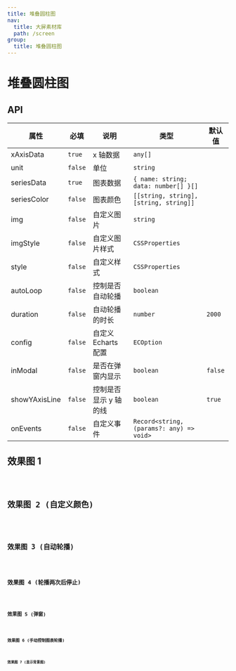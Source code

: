 ```yaml
---
title: 堆叠圆柱图
nav:
  title: 大屏素材库
  path: /screen
group:
  title: 堆叠圆柱图
---
```


# 堆叠圆柱图

## API

| 属性          | 必填    | 说明                  | 类型                                     | 默认值  |
| ------------- | ------- | --------------------- | ---------------------------------------- | ------- |
| xAxisData     | `true`  | x 轴数据              | `any[]`                                  |         |
| unit          | `false` | 单位                  | `string`                                 |         |
| seriesData    | `true`  | 图表数据              | `{ name: string; data: number[] }[]`     |         |
| seriesColor   | `false` | 图表颜色              | `[[string, string], [string, string]]`   |         |
| img           | `false` | 自定义图片            | `string`                                 |         |
| imgStyle      | `false` | 自定义图片样式        | `CSSProperties`                          |         |
| style         | `false` | 自定义样式            | `CSSProperties`                          |         |
| autoLoop      | `false` | 控制是否自动轮播      | `boolean`                                |         |
| duration      | `false` | 自动轮播的时长        | `number`                                 | `2000`  |
| config        | `false` | 自定义 Echarts 配置   | `ECOption`                               |         |
| inModal       | `false` | 是否在弹窗内显示      | `boolean`                                | `false` |
| showYAxisLine | `false` | 控制是否显示 y 轴的线 | `boolean`                                | `true`  |
| onEvents      | `false` | 自定义事件            | `Record<string, (params?: any) => void>` |         |

## 效果图 1

<code src="../../../example/StackBarDemo/demo1.tsx" background="#040727">

## 效果图 2 (自定义颜色)

<code src="../../../example/StackBarDemo/demo2.tsx" background="#040727">

## 效果图 3 (自动轮播)

<code src="../../../example/StackBarDemo/demo3.tsx" background="#040727">

## 效果图 4 (轮播两次后停止)

<code src="../../../example/StackBarDemo/demo4.tsx" background="#040727">

## 效果图 5 (弹窗)

<code src="../../../example/StackBarDemo/demo5.tsx" background="#040727">

## 效果图 6 (手动控制图表轮播)

<code src="../../../example/StackBarDemo/demo6.tsx" background="#040727">

## 效果图 7 (显示背景图)

<code src="../../../example/StackBarDemo/demo7.tsx" background="#040727">
